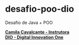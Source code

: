 # desafio-poo-dio

Desafio de Java + POO 

<strong><a href="https://github.com/cami-la">Camila Cavalcante - Instrutora </a></strong><br>
<strong><a href="https://web.digitalinnovation.one/">DIO - Digital Innovation One</a></strong>
